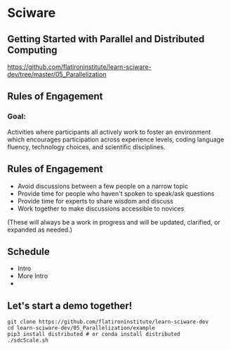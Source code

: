 # Sciware

## Getting Started with Parallel and Distributed Computing

https://github.com/flatironinstitute/learn-sciware-dev/tree/master/05_Parallelization


## Rules of Engagement

### Goal: 

Activities where participants all actively work to foster an environment which encourages participation across experience levels, coding language fluency, technology choices, and scientific disciplines.


## Rules of Engagement

- Avoid discussions between a few people on a narrow topic
- Provide time for people who haven't spoken to speak/ask questions
- Provide time for experts to share wisdom and discuss 
- Work together to make discussions accessible to novices

(These will always be a work in progress and will be updated, clarified, or expanded as needed.)


## Schedule

- Intro
- More Intro
- 


## Let's start a demo together!

```
git clone https://github.com/flatironinstitute/learn-sciware-dev
cd learn-sciware-dev/05_Parallelization/example
pip3 install distributed # or conda install distributed
./sdcScale.sh
```
